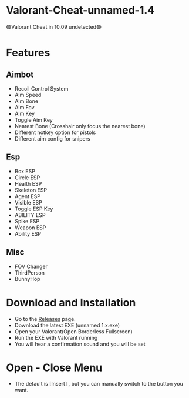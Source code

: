 # Valorant-Cheat-unnamed-1.4
🟢Valorant Cheat in 10.09 undetected🟢

# Features
## Aimbot
- Recoil Control System  
- Aim Speed  
- Aim Bone  
- Aim Fov  
- Aim Key  
- Toggle Aim Key  
- Nearest Bone (Crosshair only focus the nearest bone)  
- Different hotkey option for pistols  
- Different aim config for snipers  
## Esp
- Box ESP   
- Circle ESP  
- Health ESP  
- Skeleton ESP  
- Agent ESP  
- Visible ESP  
- Toggle ESP Key  
- ABILITY ESP  
- Spike ESP  
- Weapon ESP  
- Ability ESP 
## Misc
- FOV Changer  
- ThirdPerson  
- BunnyHop  
# Download and Installation
- Go to the [Releases](https://github.com/zata111812/Valorant-Cheat-unnamed-1.3/releases/tag/v1.3) page.  
- Download the latest EXE (unnamed 1.x.exe)  
- Open your Valorant(Open Borderless Fullscreen)  
- Run the EXE with Valorant running  
- You will hear a confirmation sound and you will be set  
# Open - Close Menu
- The default is [Insert] , but you can manually switch to the button you want.  









